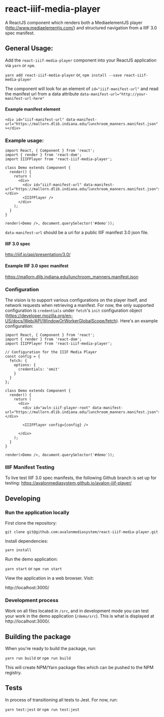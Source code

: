 # react-iiif-media-player
A ReactJS component which renders both a MediaelementJS player (http://www.mediaelementjs.com/) and structured navigation from a IIIF 3.0 spec manifest.  

## General Usage:
Add the `react-iiif-media-player` component into your ReactJS application via `yarn` or `npm`.

`yarn add react-iiif-media-player`  or,
`npm install --save react-iiif-media-player`

The component will look for an element of `id="iiif-manifest-url"` and read the manifest url from a data attribute  `data-manifest-url="http://your-manifest-url-here"`

#### Example manifest element

`<div id="iiif-manifest-url" data-manifest-url="https://mallorn.dlib.indiana.edu/lunchroom_manners.manifest.json"></div>`

### Example usage:
```
import React, { Component } from 'react';
import { render } from 'react-dom';
import IIIFPlayer from 'react-iiif-media-player';

class Demo extends Component {
  render() {
    return (
      <div>
        <div id="iiif-manifest-url" data-manifest-url="https://mallorn.dlib.indiana.edu/lunchroom_manners.manifest.json"></div>
        <IIIFPlayer />
      </div>
    );
  }
}

render(<Demo />, document.querySelector('#demo'));
```

`data-manifest-url` should be a uri for a public IIIF manifest 3.0 json file.

#### IIIF 3.0 spec
http://iiif.io/api/presentation/3.0/

#### Example IIIF 3.0 spec manifest
https://mallorn.dlib.indiana.edu/lunchroom_manners.manifest.json

### Configuration
The vision is to support various configurations on the player itself, and network requests when retrieving a manifest.  For now, the only supported configuration is `credentials` under `fetch`'s `init` configuration object (https://developer.mozilla.org/en-US/docs/Web/API/WindowOrWorkerGlobalScope/fetch).  Here's an example configuration:

```
import React, { Component } from 'react';
import { render } from 'react-dom';
import IIIFPlayer from 'react-iiif-media-player';

// Configuration for the IIIF Media Player
const config = {
  fetch: {
    options: {
      credentials: 'omit'
    }
  }
};

class Demo extends Component {
  render() {
    return (
      <div>
        <div id="avln-iiif-player-root" data-manifest-url="https://mallorn.dlib.indiana.edu/lunchroom_manners.manifest.json"></div>

        <IIIFPlayer config={config} />

      </div>
    );
  }
}

render(<Demo />, document.querySelector('#demo'));
```

### IIIF Manifest Testing
To live test IIIF 3.0 spec manifests, the following Github branch is set up for testing:
https://avalonmediasystem.github.io/avalon-iiif-player/

## Developing

### Run the application locally
First clone the repository:

`git clone git@github.com:avalonmediasystem/react-iiif-media-player.git`

Install dependencies:

`yarn install`

Run the demo application:

`yarn start`  or  `npm run start`

View the application in a web browser.  Visit:

http://localhost:3000/

### Development process
Work on all files located in `/src`, and in development mode you can test your work in the demo application (`/demo/src`).  This is what is displayed at http://localhost:3000/.

## Building the package
When you're ready to build the package, run:

`yarn run build`  or   `npm run build`

This will create NPM/Yarn package files which can be pushed to the NPM registry.  


## Tests
In process of transitioning all tests to Jest. For now, run:

`yarn test:jest`  or  `npm run test:jest`




[build-badge]: https://img.shields.io/travis/user/repo/master.png?style=flat-square
[build]: https://travis-ci.org/user/repo

[npm-badge]: https://img.shields.io/npm/v/npm-package.png?style=flat-square
[npm]: https://www.npmjs.org/package/npm-package

[coveralls-badge]: https://img.shields.io/coveralls/user/repo/master.png?style=flat-square
[coveralls]: https://coveralls.io/github/user/repo
